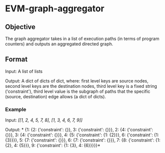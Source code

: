 # EVM-graph-aggregator

## Objective
The graph aggregator takes in a list of execution paths (in terms of program counters) and outputs an aggregated directed graph. 

## Format
Input: A list of lists

Output: A dict of dicts of dict, where: 
    first level keys are source nodes,
    second level keys are the destination nodes,
    third level key is a fixed string ('constraint'),
    third level value is the subgraph of paths that the specific (source, destination) edge allows (a dict of dicts).  


### Example 
Input: *[[1, 2, 4, 5, 7, 8], [1, 3, 4, 6, 7, 9]]*

Output: 
* 
{1: {2: {'constraint': {}}, 3: {'constraint': {}}},
 2: {4: {'constraint': {}}},
 3: {4: {'constraint': {}}},
 4: {5: {'constraint': {1: {2}}}, 6: {'constraint': {1: {3}}}},
 5: {7: {'constraint': {}}},
 6: {7: {'constraint': {}}},
 7: {8: {'constraint': {1: {2}, 4: {5}}}, 9: {'constraint': {1: {3}, 4: {6}}}}}*